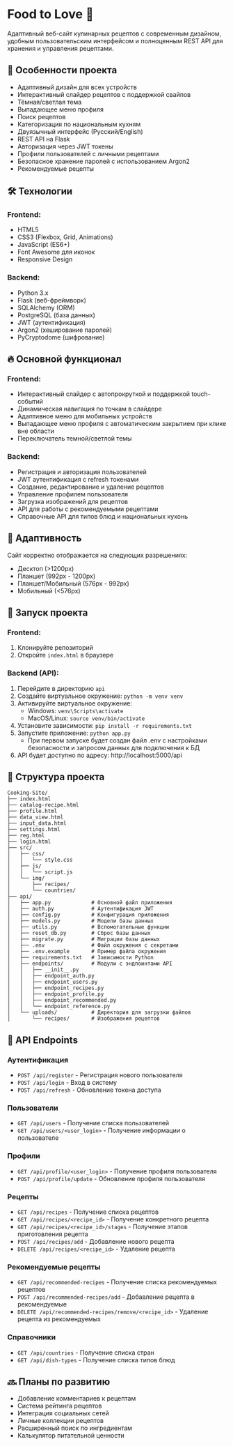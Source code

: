 # Food to Love 🍳

Адаптивный веб-сайт кулинарных рецептов с современным дизайном, удобным пользовательским интерфейсом и полноценным REST API для хранения и управления рецептами.

## 🚀 Особенности проекта

- Адаптивный дизайн для всех устройств
- Интерактивный слайдер рецептов с поддержкой свайпов
- Тёмная/светлая тема
- Выпадающее меню профиля
- Поиск рецептов
- Категоризация по национальным кухням
- Двуязычный интерфейс (Русский/English)
- REST API на Flask
- Авторизация через JWT токены
- Профили пользователей с личными рецептами
- Безопасное хранение паролей с использованием Argon2
- Рекомендуемые рецепты

## 🛠 Технологии

### Frontend:
- HTML5
- CSS3 (Flexbox, Grid, Animations)
- JavaScript (ES6+)
- Font Awesome для иконок
- Responsive Design

### Backend:
- Python 3.x
- Flask (веб-фреймворк)
- SQLAlchemy (ORM)
- PostgreSQL (база данных)
- JWT (аутентификация)
- Argon2 (хеширование паролей)
- PyCryptodome (шифрование)

## 🔥 Основной функционал

### Frontend:
- Интерактивный слайдер с автопрокруткой и поддержкой touch-событий
- Динамическая навигация по точкам в слайдере
- Адаптивное меню для мобильных устройств
- Выпадающее меню профиля с автоматическим закрытием при клике вне области
- Переключатель темной/светлой темы

### Backend:
- Регистрация и авторизация пользователей
- JWT аутентификация с refresh токенами
- Создание, редактирование и удаление рецептов
- Управление профилем пользователя
- Загрузка изображений для рецептов
- API для работы с рекомендуемыми рецептами
- Справочные API для типов блюд и национальных кухонь

## 📱 Адаптивность

Сайт корректно отображается на следующих разрешениях:
- Десктоп (>1200px)
- Планшет (992px - 1200px)
- Планшет/Мобильный (576px - 992px)
- Мобильный (<576px)

## 🚀 Запуск проекта

### Frontend:
1. Клонируйте репозиторий
2. Откройте `index.html` в браузере

### Backend (API):
1. Перейдите в директорию `api`
2. Создайте виртуальное окружение: `python -m venv venv`
3. Активируйте виртуальное окружение:
   - Windows: `venv\Scripts\activate`
   - MacOS/Linux: `source venv/bin/activate`
4. Установите зависимости: `pip install -r requirements.txt`
5. Запустите приложение: `python app.py`
   - При первом запуске будет создан файл .env с настройками безопасности и запросом данных для подключения к БД
6. API будет доступно по адресу: http://localhost:5000/api

## 📝 Структура проекта

```
Cooking-Site/
├── index.html
├── catalog-recipe.html
├── profile.html
├── data_view.html
├── input_data.html
├── settings.html
├── reg.html
├── login.html
├── src/
│   ├── css/
│   │   └── style.css
│   ├── js/
│   │   └── script.js
│   └── img/
│       ├── recipes/
│       └── countries/
├── api/
│   ├── app.py             # Основной файл приложения
│   ├── auth.py            # Аутентификация JWT
│   ├── config.py          # Конфигурация приложения
│   ├── models.py          # Модели базы данных
│   ├── utils.py           # Вспомогательные функции
│   ├── reset_db.py        # Сброс базы данных
│   ├── migrate.py         # Миграции базы данных
│   ├── .env               # Файл окружения с секретами
│   ├── .env.example       # Пример файла окружения
│   ├── requirements.txt   # Зависимости Python
│   ├── endpoints/         # Модули с эндпоинтами API
│   │   ├── __init__.py
│   │   ├── endpoint_auth.py
│   │   ├── endpoint_users.py
│   │   ├── endpoint_recipes.py
│   │   ├── endpoint_profile.py
│   │   ├── endpoint_recommended.py
│   │   └── endpoint_reference.py
│   └── uploads/           # Директория для загрузки файлов
│       └── recipes/       # Изображения рецептов
```

## 🔐 API Endpoints

### Аутентификация
- `POST /api/register` - Регистрация нового пользователя
- `POST /api/login` - Вход в систему
- `POST /api/refresh` - Обновление токена доступа

### Пользователи
- `GET /api/users` - Получение списка пользователей
- `GET /api/users/<user_login>` - Получение информации о пользователе

### Профили
- `GET /api/profile/<user_login>` - Получение профиля пользователя
- `POST /api/profile/update` - Обновление профиля пользователя

### Рецепты
- `GET /api/recipes` - Получение списка рецептов
- `GET /api/recipes/<recipe_id>` - Получение конкретного рецепта
- `GET /api/recipes/<recipe_id>/stages` - Получение этапов приготовления рецепта
- `POST /api/recipes/add` - Добавление нового рецепта
- `DELETE /api/recipes/<recipe_id>` - Удаление рецепта

### Рекомендуемые рецепты
- `GET /api/recommended-recipes` - Получение списка рекомендуемых рецептов
- `POST /api/recommended-recipes/add` - Добавление рецепта в рекомендуемые
- `DELETE /api/recommended-recipes/remove/<recipe_id>` - Удаление рецепта из рекомендуемых

### Справочники
- `GET /api/countries` - Получение списка стран
- `GET /api/dish-types` - Получение списка типов блюд

## 🔜 Планы по развитию

- Добавление комментариев к рецептам
- Система рейтинга рецептов
- Интеграция социальных сетей
- Личные коллекции рецептов
- Расширенный поиск по ингредиентам
- Калькулятор питательной ценности

